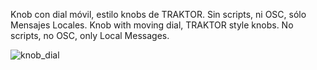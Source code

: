 Knob con dial móvil, estilo knobs de TRAKTOR. Sin scripts, ni OSC, sólo Mensajes Locales.
Knob with moving dial, TRAKTOR style knobs. No scripts, no OSC, only Local Messages.

![knob_dial](https://user-images.githubusercontent.com/89609127/178328565-e7c3dff4-0a57-4204-9f0f-403fdf7b6ffe.gif)
